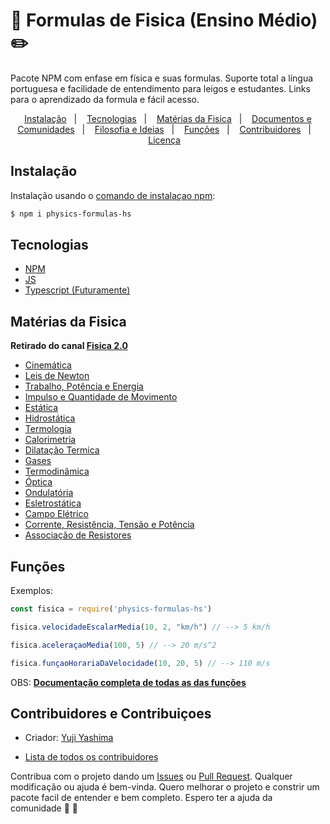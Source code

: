   # :notebook: Formulas de Fisica (Ensino Médio) :pencil2: 

  Pacote NPM com enfase em física e suas formulas. Suporte total a língua portuguesa e facilidade de entendimento para leigos e estudantes. Links para o aprendizado da formula e fácil acesso.

  <p align="center">
  <a href="#instalacao">Instalação</a>&nbsp;&nbsp;&nbsp;|&nbsp;&nbsp;&nbsp;
  <a href="#tecnologias">Tecnologias</a>&nbsp;&nbsp;&nbsp;|&nbsp;&nbsp;&nbsp;
  <a href="#materias">Matérias da Fisica</a>&nbsp;&nbsp;&nbsp;|&nbsp;&nbsp;&nbsp;
  <a href="#comunidade">Documentos e Comunidades</a>&nbsp;&nbsp;&nbsp;|&nbsp;&nbsp;&nbsp;
  <a href="#filosofia">Filosofia e Ideias</a>&nbsp;&nbsp;&nbsp;|&nbsp;&nbsp;&nbsp;
  <a href="#funcoes">Funções</a>&nbsp;&nbsp;&nbsp;|&nbsp;&nbsp;&nbsp;
  <a href="#contribuidores">Contribuidores</a>&nbsp;&nbsp;&nbsp;|&nbsp;&nbsp;&nbsp;
  <a href="#licenca">Licença</a>&nbsp;&nbsp;&nbsp;
</p>


<h2 id="instalacao">Instalação</h2>

Instalação usando o 
[comando de instalaçao npm](https://docs.npmjs.com/getting-started/installing-npm-packages-locally):

```bash
$ npm i physics-formulas-hs
```

<h2 id="tecnologias">Tecnologias</h2>

* [NPM](https://docs.npmjs.com/)
* [JS](https://www.w3schools.com/js/default.asp) 
* [Typescript (Futuramente)](https://www.typescriptlang.org/docs/)
  

<h2 id="materias">Matérias da Fisica</h2>

**Retirado do canal [Fisica 2.0](https://www.youtube.com/channel/UC_e7B1w8T-4ZD-QtIVAO9pg)**

- [Cinemática]()
- [Leis de Newton]()
- [Trabalho, Potência e Energia]()
- [Impulso e Quantidade de Movimento]()
- [Estática]()
- [Hidrostática]()
- [Termologia]()
- [Calorimetria]()
- [Dilatação Termica]()
- [Gases]()
- [Termodinâmica]()
- [Óptica]()
- [Ondulatória]()
- [Esletrostática]()
- [Campo Elétrico]()
- [Corrente, Resistência, Tensão e Potência]()
- [Associação de Resistores]()

<h2 id="funcoes">Funções</h2>

Exemplos:

```js
const fisica = require('physics-formulas-hs')

fisica.velocidadeEscalarMedia(10, 2, "km/h") // --> 5 km/h

fisica.aceleraçaoMedia(100, 5) // --> 20 m/s^2

fisica.funçaoHorariaDaVelocidade(10, 20, 5) // --> 110 m/s
```

OBS: **[Documentação completa de todas as  das funções](Formulas.md)**

<h2 id="contribuidores">Contribuidores e Contribuiçoes</h2>

- Criador: [Yuji Yashima](https://github.com/YujiYashima)

- [Lista de todos os contribuidores](https://github.com/YujiYashima/physics-formulas-hs/graphs/contributors)

Contribua com o projeto dando um [Issues](https://github.com/YujiYashima/physics-formulas-hs/issues) ou [Pull Request](https://github.com/YujiYashima/physics-formulas-hs/pulls). Qualquer modificação ou ajuda é bem-vinda. Quero melhorar o projeto e constrir um pacote facil de entender e bem completo. Espero ter a ajuda da comunidade :blue_heart: :blue_heart:

